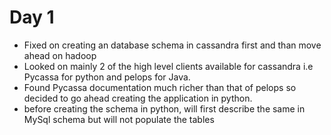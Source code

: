 Day 1
=====

* Fixed on creating an database schema in cassandra first and than move ahead on hadoop
* Looked on mainly 2 of the high level clients available for cassandra i.e Pycassa for python and pelops for Java.
* Found Pycassa documentation much richer than that of pelops so decided to go ahead creating the application in python.
* before creating the schema in python, will first describe the same in MySql schema but will not populate the tables


